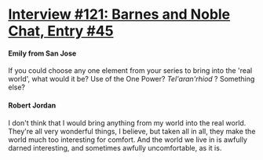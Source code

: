 # [Interview #121: Barnes and Noble Chat, Entry #45](https://www.theoryland.com/intvmain.php?i=121#45)

#### Emily from San Jose

If you could choose any one element from your series to bring into the 'real world', what would it be? Use of the One Power?
*Tel'aran'rhiod*
? Something else?

#### Robert Jordan

I don't think that I would bring anything from my world into the real world. They're all very wonderful things, I believe, but taken all in all, they make the world much too interesting for comfort. And the world we live in is awfully darned interesting, and sometimes awfully uncomfortable, as it is.

